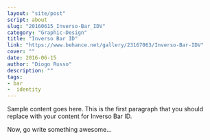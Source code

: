 ```yaml
---
layout: "site/post"
script: about
slug: "20160615_Inverso-Bar_IDV"
category: "Graphic-Design"
title: "Inverso Bar ID"
link: "https://www.behance.net/gallery/23167063/Inverso-Bar-IDV"
cover: ""
date: 2016-06-15
author: "Diogo Russo"
description: ""
tags:
- bar
-  identity
---
```

 
Sample content goes here. This is the first paragraph that you should replace with your content for Inverso Bar ID.
 
Now, go write something awesome...
